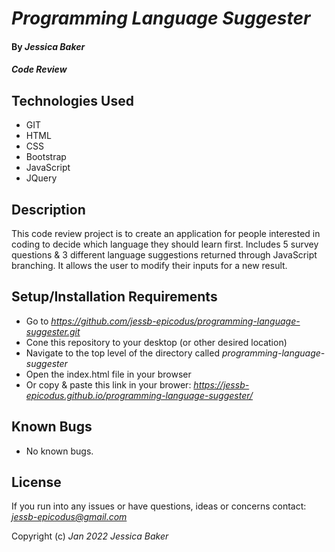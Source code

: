 # _Programming Language Suggester_

#### By _**Jessica Baker**_ 

#### _Code Review_

## Technologies Used

* GIT
* HTML
* CSS
* Bootstrap
* JavaScript
* JQuery

## Description

This code review project is to create an application for people interested in coding to decide which language they should learn first.  Includes 5 survey questions & 3 different language suggestions returned through JavaScript branching. It allows the user to modify their inputs for a new result.

## Setup/Installation Requirements

* Go to _https://github.com/jessb-epicodus/programming-language-suggester.git_
* Cone this repository to your desktop (or other desired location)
* Navigate to the top level of the directory called _programming-language-suggester_
* Open the index.html file in your browser
* Or copy & paste this link in your brower: _https://jessb-epicodus.github.io/programming-language-suggester/_

## Known Bugs

* No known bugs.

## License

If you run into any issues or have questions, ideas or concerns contact: _<jessb-epicodus@gmail.com>_

Copyright (c) _Jan 2022_ _Jessica Baker_